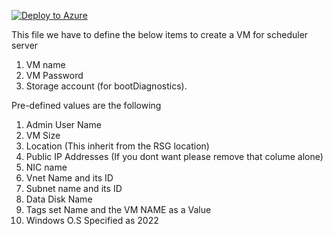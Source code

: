 [![Deploy to Azure](https://aka.ms/deploytoazurebutton)](https://portal.azure.com/#create/Microsoft.Template/uri/https%3A%2F%2Fraw.githubusercontent.com%2Fprnz13%2FARM-Templates%2Fmain%2FCreate%2520a%2520VM%2FCreate%2520a%2520APP%2520VM%2520for%2520Production%2520Servers%2FSCH%2520VM.json)


This file we have to define the below items to create a VM for scheduler server
1. VM name
2. VM Password
3. Storage account (for bootDiagnostics). 

Pre-defined values are the following 
1. Admin User Name
2. VM Size
3. Location (This inherit from the RSG location)
4. Public IP Addresses (If you dont want please remove that colume alone)
5. NIC name
6. Vnet Name and its ID
7. Subnet name and its ID
8. Data Disk Name
9. Tags set Name and the VM NAME as a Value
10. Windows O.S Specified as 2022
